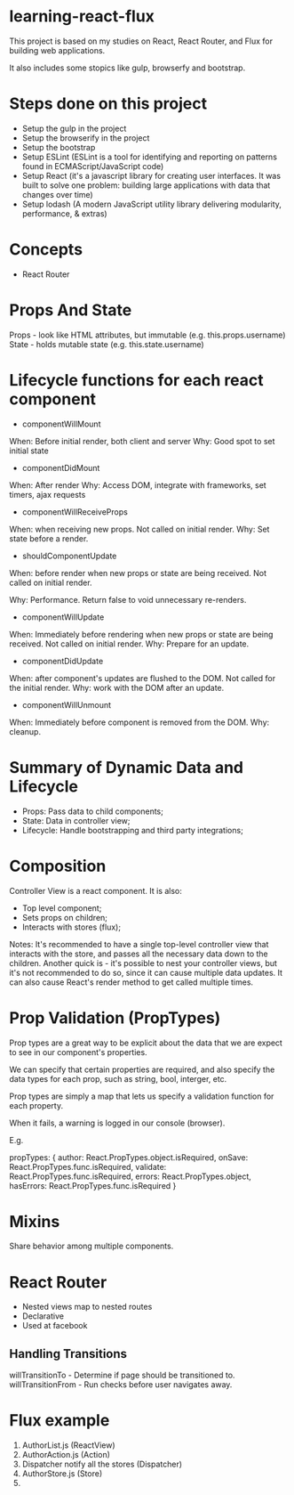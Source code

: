 # learning-react-flux

This project is based on my studies on React, React Router, and Flux for building web applications.

It also includes some stopics like gulp, browserfy and bootstrap.

# Steps done on this project

+ Setup the gulp in the project
+ Setup the browserify in the project
+ Setup the bootstrap
+ Setup ESLint (ESLint is a tool for identifying and reporting on patterns found in ECMAScript/JavaScript code)
+ Setup React (it's a javascript library for creating user interfaces. It was built to solve one problem: building large applications with data that changes over time)
+ Setup lodash (A modern JavaScript utility library delivering modularity, performance, & extras)

# Concepts

+ React Router

# Props And State

Props - look like HTML attributes, but immutable (e.g. this.props.username)
State - holds mutable state (e.g. this.state.username)

# Lifecycle functions for each react component

+ componentWillMount

When: Before initial render, both client and server
Why: Good spot to set initial state

+ componentDidMount

When: After render
Why: Access DOM, integrate with frameworks, set timers, ajax requests

+ componentWillReceiveProps

When: when receiving new props. Not called on initial render.
Why: Set state before a render.

+ shouldComponentUpdate

When: before render when new props or state are being received.
Not called on initial render.

Why: Performance. Return false to void unnecessary re-renders.

+ componentWillUpdate

When: Immediately before rendering when new props or state are being received. Not called on initial render.
Why: Prepare for an update.

+ componentDidUpdate

When: after component's updates are flushed to the DOM. Not called for the initial render.
Why: work with the DOM after an update.

+ componentWillUnmount

When: Immediately before component is removed from the DOM.
Why: cleanup.

# Summary of Dynamic Data and Lifecycle

+ Props: Pass data to child components;
+ State: Data in controller view;
+ Lifecycle: Handle bootstrapping and third party integrations;

# Composition

Controller View is a react component. It is also:

+ Top level component;
+ Sets props on children;
+ Interacts with stores (flux);

Notes: It's recommended to have a single top-level controller view that interacts with the store,
and passes all the necessary data down to the children.
Another quick is - it's possible to nest your controller views, but it's not recommended to do so,
since it can cause multiple data updates. It can also cause React's render method to get called multiple times.

# Prop Validation (PropTypes)

Prop types are a great way to be explicit about the data that we are expect to see in our component's properties.

We can specify that certain properties are required, and also specify the data types for each prop, such as string, bool, interger, etc.

Prop types are simply a map that lets us specify a validation function for each property.

When it fails, a warning is logged in our console (browser).

E.g.

propTypes: {
  author:     React.PropTypes.object.isRequired,
  onSave:     React.PropTypes.func.isRequired,
  validate:   React.PropTypes.func.isRequired,
  errors:     React.PropTypes.object,
  hasErrors:  React.PropTypes.func.isRequired
}

# Mixins

Share behavior among multiple components.

# React Router

+ Nested views map to nested routes
+ Declarative
+ Used at facebook

## Handling Transitions

willTransitionTo - Determine if page should be transitioned to.
willTransitionFrom - Run checks before user navigates away.

# Flux example

1) AuthorList.js (ReactView)
2) AuthorAction.js (Action)
3) Dispatcher notify all the stores (Dispatcher)
4) AuthorStore.js (Store)
5) 
